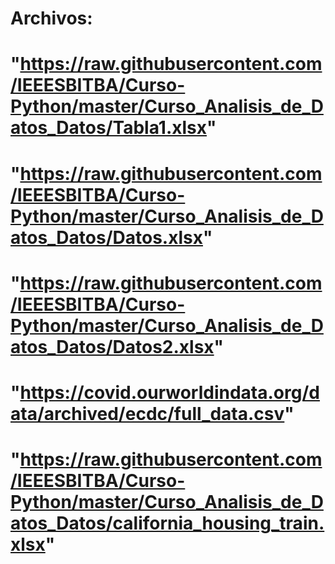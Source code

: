 # Archivos:
<!-- utilizar wget -->
# "https://raw.githubusercontent.com/IEEESBITBA/Curso-Python/master/Curso_Analisis_de_Datos_Datos/Tabla1.xlsx"
# "https://raw.githubusercontent.com/IEEESBITBA/Curso-Python/master/Curso_Analisis_de_Datos_Datos/Datos.xlsx"
# "https://raw.githubusercontent.com/IEEESBITBA/Curso-Python/master/Curso_Analisis_de_Datos_Datos/Datos2.xlsx"
# "https://covid.ourworldindata.org/data/archived/ecdc/full_data.csv"
# "https://raw.githubusercontent.com/IEEESBITBA/Curso-Python/master/Curso_Analisis_de_Datos_Datos/california_housing_train.xlsx"